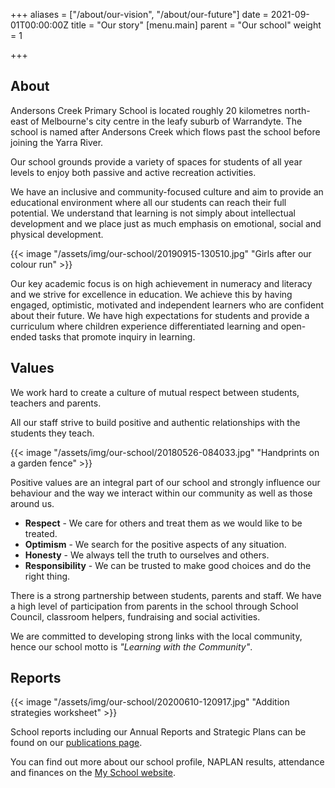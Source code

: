 +++
aliases = ["/about/our-vision", "/about/our-future"]
date = 2021-09-01T00:00:00Z
title = "Our story"
[menu.main]
parent = "Our school"
weight = 1

+++
## About

Andersons Creek Primary School is located roughly 20 kilometres north-east of Melbourne's city centre in the leafy suburb of Warrandyte. The school is named after Andersons Creek which flows past the school before joining the Yarra River.

Our school grounds provide a variety of spaces for students of all year levels to enjoy both passive and active recreation activities.

We have an inclusive and community-focused culture and aim to provide an educational environment where all our students can reach their full potential. We understand that learning is not simply about intellectual development and we place just as much emphasis on emotional, social and physical development.

{{< image "/assets/img/our-school/20190915-130510.jpg" "Girls after our colour run" >}}

Our key academic focus is on high achievement in numeracy and literacy and we strive for excellence in education. We achieve this by having engaged, optimistic, motivated and independent learners who are confident about their future. We have high expectations for students and provide a curriculum where children experience differentiated learning and open-ended tasks that promote inquiry in learning.

## Values

We work hard to create a culture of mutual respect between students, teachers and parents.

All our staff strive to build positive and authentic relationships with the students they teach.

{{< image "/assets/img/our-school/20180526-084033.jpg" "Handprints on a garden fence" >}}

Positive values are an integral part of our school and strongly influence our behaviour and the way we interact within our community as well as those around us.

* **Respect** - We care for others and treat them as we would like to be treated.
* **Optimism** - We search for the positive aspects of any situation.
* **Honesty** - We always tell the truth to ourselves and others.
* **Responsibility** - We can be trusted to make good choices and do the right thing.

There is a strong partnership between students, parents and staff. We have a high level of participation from parents in the school through School Council, classroom helpers, fundraising and social activities.

We are committed to developing strong links with the local community, hence our school motto is _"Learning with the Community"_.

## Reports

{{< image "/assets/img/our-school/20200610-120917.jpg" "Addition strategies worksheet" >}}

School reports including our Annual Reports and Strategic Plans can be found on our [publications page](/publications/ "Publications"). 

You can find out more about our school profile, NAPLAN results, attendance and finances on the [My School website](https://www.myschool.edu.au/school/45019 "Anderson's Creek Primary School - My School").
